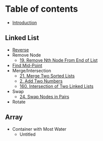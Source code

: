 # Table of contents

* [Introduction](README.md)

## Linked List

* [Reverse](linked-list/reverse.md)
* Remove Node
  * [19. Remove Nth Node From End of List](linked-list/remove-node/19.-remove-nth-node-from-end-of-list.md)
* [Find Mid-Point](linked-list/find-mid-point.md)
* Merge/Intersection
  * [21. Merge Two Sorted Lists](linked-list/merge-intersection/21.-merge-two-sorted-lists.md)
  * [2. Add Two Numbers](linked-list/merge-intersection/2.-add-two-numbers.md)
  * [160. Intersection of Two Linked Lists](linked-list/merge-intersection/160.-intersection-of-two-linked-lists.md)
* Swap
  * [24. Swap Nodes in Pairs](linked-list/swap/24.-swap-nodes-in-pairs.md)
* Rotate

## Array

* Container with Most Water
  * Untitled

